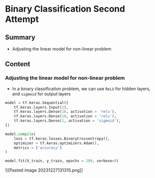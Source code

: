 # Binary Classification Second Attempt

## Summary

- Adjusting the linear model for non-linear problem

## Content

### Adjusting the linear model for non-linear problem

- In a binary classification problem, we can use `ReLU` for hidden layers, and `sigmoid` for output layers

```python
model = tf.keras.Sequential([
    tf.keras.layers.Input(2),
    tf.keras.layers.Dense(10, activation = 'relu'),
    tf.keras.layers.Dense(10, activation = 'relu'),
    tf.keras.layers.Dense(1, activation = 'sigmoid'),
])

model.compile(
    loss = tf.keras.losses.BinaryCrossentropy(),
    optimizer = tf.keras.optimizers.Adam(),
    metrics = ['accuracy']
)

model.fit(X_train, y_train, epochs = 200, verbose=0)
```

![[Pasted image 20231227131315.png]]